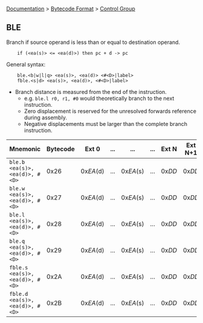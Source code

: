 [Documentation](../../README.md) > [Bytecode Format](../README.md) > [Control Group](../InstructionsControl.md)

## BLE

Branch if source operand is less than or equal to destination operand.

        if (<ea(s)> <= <ea(d)>) then pc + d -> pc

General syntax:

        ble.<b|w|l|q> <ea(s)>, <ea(d)> <#<D>|label>
        fble.<s|d> <ea(s)>, <ea(d)>, <#<D>|label>

* Branch distance is measured from the end of the instruction.
    - e.g. `ble.l r0, r1, #0` would theoretically branch to the next instruction.
    - Zero displacement is reserved for the unresolved forwards reference during assembly.
    - Negative displacements must be larger than the complete branch instruction.

| Mnemonic | Bytecode | Ext 0 | ... | ... | ... | Ext N | Ext N+1 | Ext N+2 | Ext N+3 |
| - | - | - | - | - | - | - | - | - | - |
| `ble.b <ea(s)>, <ea(d)>, #<D>` | 0x26 | 0x*EA*(d) | ... | 0x*EA*(s) | ... | 0x*DD* | 0x*DD* | 0x*DD* | 0x*DD* |
| `ble.w <ea(s)>, <ea(d)>, #<D>` | 0x27 | 0x*EA*(d) | ... | 0x*EA*(s) | ... | 0x*DD* | 0x*DD* | 0x*DD* | 0x*DD* |
| `ble.l <ea(s)>, <ea(d)>, #<D>` | 0x28 | 0x*EA*(d) | ... | 0x*EA*(s) | ... | 0x*DD* | 0x*DD* | 0x*DD* | 0x*DD* |
| `ble.q <ea(s)>, <ea(d)>, #<D>` | 0x29 | 0x*EA*(d) | ... | 0x*EA*(s) | ... | 0x*DD* | 0x*DD* | 0x*DD* | 0x*DD* |
| `fble.s <ea(s)>, <ea(d)>, #<D>` | 0x2A | 0x*EA*(d) | ... | 0x*EA*(s) | ... | 0x*DD* | 0x*DD* | 0x*DD* | 0x*DD* |
| `fble.d <ea(s)>, <ea(d)>, #<D>` | 0x2B | 0x*EA*(d) | ... | 0x*EA*(s) | ... | 0x*DD* | 0x*DD* | 0x*DD* | 0x*DD* |

